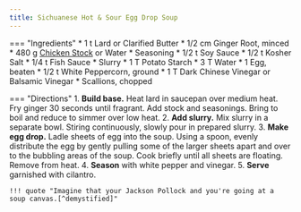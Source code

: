 ```yaml
---
title: Sichuanese Hot & Sour Egg Drop Soup
---
```

=== "Ingredients"
    * 1 t Lard or Clarified Butter
    * 1/2 cm Ginger Root, minced
    * 480 g [Chicken Stock](../../../book/soups/stocks/meat-stock.md) or Water
    * Seasoning
        * 1/2 t Soy Sauce
        * 1/2 t Kosher Salt
        * 1/4 t Fish Sauce
    * Slurry
        * 1 T Potato Starch
        * 3 T Water
    * 1 Egg, beaten
    * 1/2 t White Peppercorn, ground
    * 1 T Dark Chinese Vinegar or Balsamic Vinegar
    * Scallions, chopped

=== "Directions"
    1. **Build base.** Heat lard in saucepan over medium heat. Fry ginger 30 seconds until fragrant. Add stock and seasonings. Bring to boil and reduce to simmer over low heat.
    2. **Add slurry.** Mix slurry in a separate bowl. Stiring continuously, slowly pour in prepared slurry.
    3. **Make egg drop.** Ladle sheets of egg into the soup. Using a spoon, evenly distribute the egg by gently pulling some of the larger sheets apart and over to the bubbling areas of the soup. Cook briefly until all sheets are floating. Remove from heat.
    4. **Season** with white pepper and vinegar.
    5. **Serve** garnished with cilantro.

    !!! quote "Imagine that your Jackson Pollock and you're going at a soup canvas.[^demystified]"

[^demystified]:
    Chinese Cooking Demystified. ["Egg Drop [Anything] Soup."](https://www.youtube.com/watch?v=jz2KcqzP7kM) _YouTube_. 29 December 2021.
